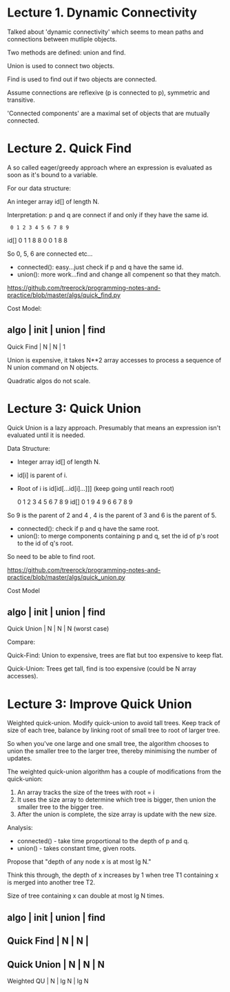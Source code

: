 # Lecture 1. Dynamic Connectivity

Talked about 'dynamic connectivity' which seems to mean paths and connections between mutliple objects.

Two methods are defined: union and find.

Union is used to connect two objects.

Find is used to find out if two objects are connected.

Assume connections are reflexive (p is connected to p), symmetric and transitive.

'Connected components' are a maximal set of objects that are mutually connected.

# Lecture 2. Quick Find

A so called eager/greedy approach where an expression is evaluated as soon as it's bound to a variable.

For our data structure:

An integer array id[] of length N.

Interpretation: p and q are connect if and only if they have the same id.

     0 1 2 3 4 5 6 7 8 9
id[] 0 1 1 8 8 0 0 1 8 8

So 0, 5, 6 are connected etc...

* connected(): easy...just check if p and q have the same id.
* union(): more work...find and change all compenent so that they match.

https://github.com/treerock/programming-notes-and-practice/blob/master/algs/quick_find.py

Cost Model:

algo        | init | union | find
----------------------------------
Quick Find  |  N   |   N   |   1

Union is expensive, it takes N**2 array accesses to process a sequence of N union command on N objects.

Quadratic algos do not scale.

# Lecture 3: Quick Union

Quick Union is a lazy approach. Presumably that means an expression isn't evaluated until it is needed.

Data Structure:

* Integer array id[] of length N.
* id[i] is parent of i.
* Root of i is id[id[...id[i]...]]] (keep going until reach root)

     0 1 2 3 4 5 6 7 8 9
id[] 0 1 9 4 9 6 6 7 8 9

So 9 is the parent of 2 and 4 , 4 is the parent of 3 and 6 is the parent of 5.

* connected(): check if p and q have the same root.
* union(): to merge components containing p and q, set the id of p's root to the id of q's root.

So need to be able to find root.

https://github.com/treerock/programming-notes-and-practice/blob/master/algs/quick_union.py

Cost Model

algo        | init | union | find
----------------------------------
Quick Union |  N   |   N   |   N (worst case)

Compare:

Quick-Find: Union to expensive, trees are flat but too expensive to keep flat.

Quick-Union: Trees get tall, find is too expensive (could be N array accesses).

# Lecture 3: Improve Quick Union

Weighted quick-union. Modify quick-union to avoid tall trees. Keep track of size of each tree, balance by linking root of small tree to root of larger tree.

So when you've one large and one small tree, the algorithm chooses to union the smaller tree to the larger tree, thereby minimising the number of updates.

The weighted quick-union algorithm has a couple of modifications from the quick-union:

1. An array tracks the size of the trees with root = i
2. It uses the size array to determine which tree is bigger, then union the smaller tree to the bigger tree.
3. After the union is complete, the size array is update with the new size.

Analysis:

* connected() - take time proportional to the depth of p and q.
* union() - takes constant time, given roots.

Propose that "depth of any node x is at most lg N."

Think this through, the depth of x increases by 1 when tree T1 containing x is merged into another tree T2.

Size of tree containing x can double at most lg N times.


algo        | init | union | find
----------------------------------
Quick Find  |  N   |   N   |
----------------------------------
Quick Union |  N   |   N   |  N
----------------------------------
Weighted QU |  N   |  lg N | lg N




